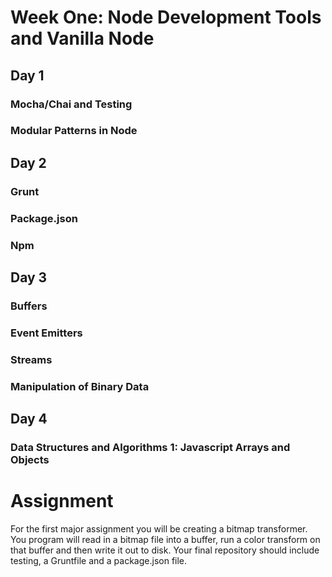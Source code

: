 # Week One: Node Development Tools and Vanilla Node
## Day 1 
### Mocha/Chai and Testing
### Modular Patterns in Node
## Day 2
### Grunt
### Package.json
### Npm
## Day 3
### Buffers
### Event Emitters
### Streams
### Manipulation of Binary Data
## Day 4
### Data Structures and Algorithms 1: Javascript Arrays and Objects
# Assignment
For the first major assignment you will be creating a bitmap transformer. You program
will read in a bitmap file into a buffer, run a color transform on that buffer and then
write it out to disk. Your final repository should include testing, a Gruntfile and a
package.json file.
